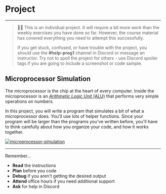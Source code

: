 # Project

---

> 🧑‍💻 This is an individual project. It will require a bit more work than the weekly 
> exercises you have done so far. However, the course material has covered everything 
> you need to attempt this successfully.
>
>If you get stuck, confused, or have trouble with the project, you should use the **#help-prog1** channel in Discord or message an instructor. Try not to spoil the project for others - use Discord spoiler tags if you are going to include a screenshot or code sample.

## Microprocessor Simulation

The microprocessor is the chip at the heart of every computer. Inside the
microprocessor is an [_Arithmetic Logic Unit_ (ALU)](https://en.wikipedia.org/wiki/Arithmetic_logic_unit) that performs very simple
operations on numbers.

In this project, you will write a program that simulates a bit of what a
microprocessor does. You'll use lots of helper functions. Since your program
will be larger than the programs you've written before, you'll have to think
carefully about how you organize your code, and how it works together.

[![microprocessor-simulation](https://img.shields.io/static/v1?label=Open%20Project&message=microprocessor%20simulation&color=blue)](https://classroom.github.com/a/FlUICK9I)

---

Remember...

- **Read** the instructions
- **Plan** before you code
- **Debug** if you aren't getting the desired output
- **Attend** office hours if you need additional support
- **Ask** for help in Discord
